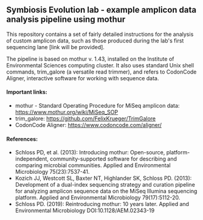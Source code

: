 <H2> Symbiosis Evolution lab - example amplicon data analysis pipeline using mothur </H2>

This repository contains a set of fairly detailed instructions for the analysis of custom amplicon data, such as those produced during the lab's first sequencing lane [link will be provided].

The pipeline is based on mothur v. 1.43, installed on the Institute of Environmental Sciences computing cluster. It also uses standard Unix shell commands, trim_galore (a versatile read trimmer), and refers to CodonCode Aligner, interactive software for working with sequence data.

<H4>Important links:</H4>
<ul>
<li>mothur - Standard Operating Procedure for MiSeq amplicon data: <a href="https://www.mothur.org/wiki/MiSeq_SOP">https://www.mothur.org/wiki/MiSeq_SOP</a></li>
<li>trim_galore: <a href="https://github.com/FelixKrueger/TrimGalore">https://github.com/FelixKrueger/TrimGalore</a></li>
<li>CodonCode Aligner: <a href="https://www.codoncode.com/aligner/">https://www.codoncode.com/aligner/</a></li>
</ul>


<H4>References:</H4>
<ul>
<li>Schloss PD, et al. (2013): Introducing mothur: Open-source, platform-independent, community-supported software for describing and comparing microbial communities. Applied and Environmental Microbiology 75(23):7537-41.</li>
<li>Kozich JJ, Westcott SL, Baxter NT, Highlander SK, Schloss PD. (2013): Development of a dual-index sequencing strategy and curation pipeline for analyzing amplicon sequence data on the MiSeq Illumina sequencing platform. Applied and Environmental Microbiology 79(17):5112-20.</li>
<li>Schloss PD. (2019): Reintroducing mothur: 10 years later. Applied and Environmental Microbiology DOI:10.1128/AEM.02343-19</li>
</ul>
